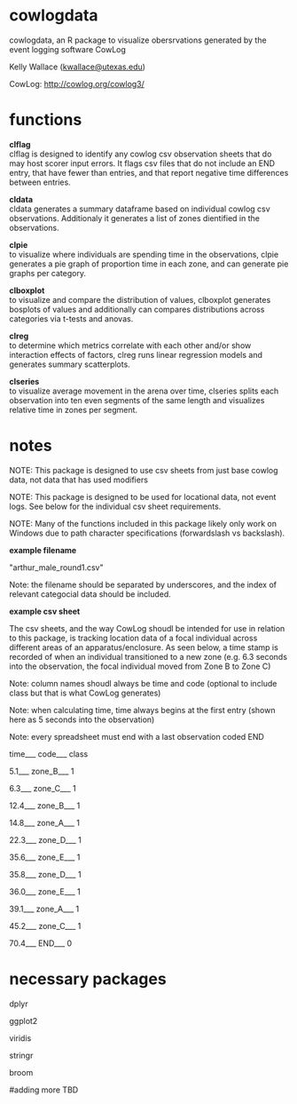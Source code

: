 # cowlogdata
cowlogdata, an R package to visualize obersrvations generated by the event logging software CowLog

Kelly Wallace (kwallace@utexas.edu)

CowLog: http://cowlog.org/cowlog3/

# functions
<b>clflag</b><br>
clflag is designed to identify any cowlog csv observation sheets that do may host scorer input errors. It flags csv files that do not include an END entry, that have fewer than entries, and that report negative time differences between entries.

<b>cldata</b><br>
cldata generates a summary dataframe based on individual cowlog csv observations. Additionaly it generates a list of zones dientified in the observations.

<b>clpie</b><br>
to visualize where individuals are spending time in the observations, clpie generates a pie graph of proportion time in each zone, and can generate pie graphs per category.

<b>clboxplot</b><br>
to visualize and compare the distribution of values, clboxplot generates bosplots of values and additionally can compares distributions across categories via t-tests and anovas.

<b>clreg</b><br>
to determine which metrics correlate with each other and/or show interaction effects of factors, clreg runs linear regression models and generates summary scatterplots.

<b>clseries</b><br>
to visualize average movement in the arena over time, clseries splits each observation into ten even segments of the same length and visualizes relative time in zones per segment.


# notes

NOTE: This package is designed to use csv sheets from just base cowlog data, not data that has used modifiers

NOTE: This package is designed to be used for locational data, not event logs. See below for the individual csv sheet requirements. 

NOTE: Many of the functions included in this package likely only work on Windows due to path character specifications (forwardslash vs backslash). 

<b>example filename</b> 

"arthur_male_round1.csv"

Note: the filename should be separated by underscores, and the index of relevant categocial data should be included. 


<b>example csv sheet</b>

The csv sheets, and the way CowLog shoudl be intended for use in relation to this package, is tracking location data of a focal individual across different areas of an apparatus/enclosure. As seen below, a time stamp is recorded of when an individual transitioned to a new zone (e.g. 6.3 seconds into the observation, the focal individual moved from Zone B to Zone C)

Note: column names shoudl always be time and code (optional to include class but that is what CowLog generates)

Note: when calculating time, time always begins at the first entry (shown here as 5 seconds into the observation)

Note: every spreadsheet must end with a last observation coded END

time___           code___                  class

5.1___            zone_B___                  1

6.3___             zone_C___                  1

12.4___             zone_B___                  1

14.8___             zone_A___                  1

22.3___             zone_D___                  1

35.6___             zone_E___                  1

35.8___             zone_D___                  1

36.0___             zone_E___                  1

39.1___             zone_A___                  1

45.2___             zone_C___                  1

70.4___             END___                     0

# necessary packages

dplyr

ggplot2

viridis

stringr

broom






#adding more TBD
